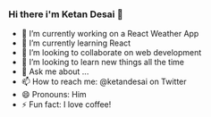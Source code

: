 ### Hi there i'm Ketan Desai 👋

- 🔭 I’m currently working on a React Weather App
- 🌱 I’m currently learning React
- 👯 I’m looking to collaborate on web development
- 🤔 I’m looking to learn new things all the time
- 💬 Ask me about ...
- 📫 How to reach me: @ketandesai on Twitter
- 😄 Pronouns: Him
- ⚡ Fun fact: I love coffee!

